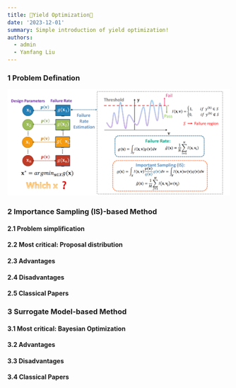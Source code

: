 ```yaml
---
title: 💖Yield Optimization🌟
date: '2023-12-01'
summary: Simple introduction of yield optimization!
authors:
  - admin
  - Yanfang Liu
---
```



### 1 Problem Defination

![image-20231202004242750](image-20231202004242750.png)    



### 2 Importance Sampling (IS)-based Method

#### 2.1 Problem simplification



#### 2.2 Most critical: Proposal distribution



#### 2.3 Advantages

#### 2.4 Disadvantages

#### 2.5 Classical Papers

### 3 Surrogate Model-based Method

#### 3.1 Most critical:  Bayesian Optimization

#### 3.2 Advantages

#### 3.3 Disadvantages

#### 3.4 Classical Papers

